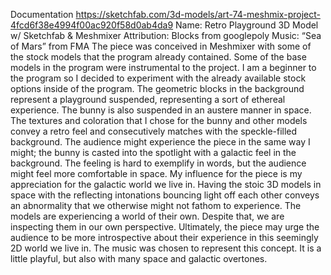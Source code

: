 Documentation
https://sketchfab.com/3d-models/art-74-meshmix-project-4fcd6f38e4994f00ac920f58d0ab4da9
Name: Retro Playground
3D Model w/ Sketchfab & Meshmixer
Attribution: Blocks from googlepoly 
Music: “Sea of Mars” from FMA 
The piece was conceived in Meshmixer with some of the stock models that the program already contained.
Some of the base models in the program were instrumental to the project. I am a beginner to the program so I decided to experiment with the already available stock options inside of the program. The geometric blocks in the background represent a playground suspended, representing a sort of ethereal experience.
The bunny is also suspended in an austere manner in space. The textures and coloration that I chose for the bunny and other models convey a retro feel and consecutively matches with the speckle-filled background. 
The audience might experience the piece in the same way I might; the bunny is casted into the spotlight with a galactic feel in the background. The feeling is hard to exemplify in words, but the audience might feel more comfortable in space.
My influence for the piece is my appreciation for the galactic world we live in. Having the stoic 3D models in space with the reflecting intonations bouncing light off each other conveys an abnormality that we otherwise might not fathom to experience. The models are experiencing a world of their own. Despite that, we are inspecting them in our own perspective. Ultimately, the piece may urge the audience to be more introspective about their experience in this seemingly 2D world we live in. 
The music was chosen to represent this concept. It is a little playful, but also with many space and galactic overtones.
 
